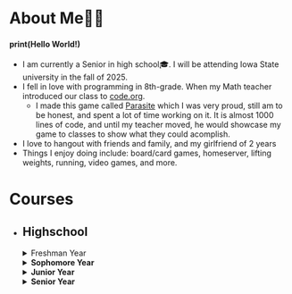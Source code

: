 # About Me🕵️‍♂️

#### print(Hello World!)  <img src="https://github.com/sciencepal/sciencepal/blob/master/assets/Hi.gif" width="15px">
- I am currently a Senior in high school🎓. I will be attending Iowa State university in the fall of 2025.
- I fell in love with programming in 8th-grade. When my Math teacher introduced our class to [code.org](https://studio.code.org/home).
  - I made this game called [Parasite](https://studio.code.org/projects/gamelab/soUL_QYf-GB6COfxI166hbMCrXgdkpScTMsAQ8FbnRw) which I was very proud, still am to be honest, and spent a lot of time working on it. It is almost 1000 lines of code, and until my teacher moved, he would showcase my game to classes to show what they could acomplish.
- I love to hangout with friends and family, and my girlfriend of 2 years
- Things I enjoy doing include: board/card games, homeserver, lifting weights, running, video games, and more.
# Courses

  - ## Highschool
    <details>
    <summary>Freshman Year</summary>
      
    ### Fall 2019
    | Course Number | Course Title |
    | :------------- | :----------: | 
    | HSC101 | Med Emergency Proc & Exploration |
    
    </details>
    
    <details>
    <summary><b>Sophomore Year</b></summary>
    
    ### Fall 2022
    | Course Number | Course Title |
    | :------------- | :----------: | 
    | AP | AP Intro to Programming |
    
    ### Spring 2023
    | Course Number | Course Title |
    | :------------- | :----------: | 
    | AP | AP Intro to Programming |
    
    
    </details>
    
    <details>
    <summary><b>Junior Year</b></summary>
    
    ### Fall 2023
    | Course Number | Course Title |
    | :------------- | :----------: | 
    | ENG105 | DMACC Online Composition I |
    
    
    ### Spring 2024
    | Course Number | Course Title |
    | :------------- | :----------: | 
    | ENG106 | DMACC Online Composition II |
    
    </details>
    
    <details>
    <summary><b>Senior Year</b></summary>
    
    ### Fall 2022
    | Course Number | Course Title |
    | :------------- | :----------: | 
    | CIS125 | DMACC Online Intro to Programming/Java |
    | CIS189 | DMACC Online Python I |
    | MAT211 | DMACC Calculus I |
    
    ### Spring 2023
    | Course Number | Course Title |
    | :------------- | :----------: | 
    | CIS169 | DMACC Online C# |
    | CIS289 | DMACC Online Python II |
    | MAT217 | DMACC Calculus II |
    
    </details>
